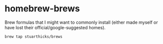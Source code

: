 # homebrew-brews

Brew formulas that I might want to commonly install (either made myself or have lost their official/google-suggested homes).

    brew tap stuarthicks/brews
